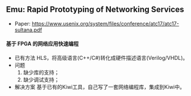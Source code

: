 ## Emu: Rapid Prototyping of Networking Services
* Paper: https://www.usenix.org/system/files/conference/atc17/atc17-sultana.pdf
#### 基于 FPGA 的网络应用快速编程
* 已有方法
HLS，将高级语言(C++/C#)转化成硬件描述语言(Verilog/VHDL)。
* 问题
	1. 缺少库的支持；
	2. 缺少调试支持；
* 解决方案
基于已有的Kiwi工具，自己写了一套网络编程库，集成到Kiwi中。